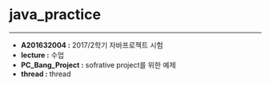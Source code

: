 # java_practice
------------------

* **A201632004 :** 2017/2학기 자바프로젝트 시험
* **lecture :** 수업
* **PC_Bang_Project :** sofrative project를 위한 예제
* **thread :** thread 

